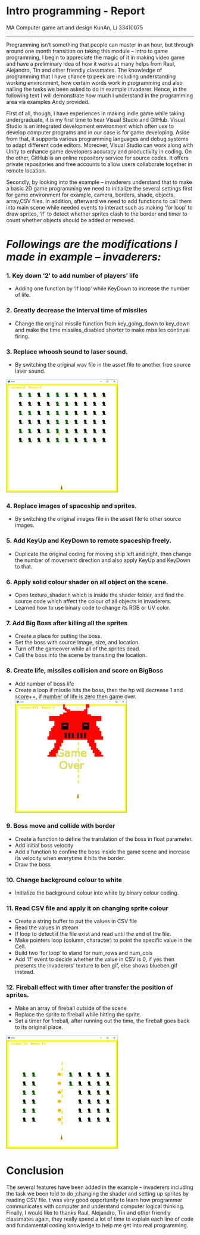 Intro programming - Report
=======================
MA Computer game art and design
KunAn, Li
33410075

----------
Programming isn’t something that people can master in an hour, but through around one month transition on taking this module – Intro to game programming, I begin to appreciate the magic of it in making video game and have a preliminary idea of how it works at many helps from Raul, Alejandro, Tin and other friendly classmates.  The knowledge of programming that I have chance to peek are including understanding working environment, how certain words work in programming and also nailing the tasks we been asked to do in example invaderer. Hence, in the following text I will demonstrate how much I understand in the programming area via examples Andy provided.




First of all, though, I have experiences in making indie game while taking undergraduate, it is my first time to hear Visual Studio and GitHub. Visual Studio is an integrated development environment which often use to develop computer programs and in our case is for game developing. Aside from that, it supports various programming languages and debug systems to adapt different code editors. Moreover, Visual Studio can work along with Unity to enhance game developers accuracy and productivity in coding. On the other, GitHub is an online repository service for source codes. It offers private repositories and free accounts to allow users collaborate together in remote location. 




Secondly, by looking into the example – invaderers understand that to make a basic 2D game programming we need to initialize the several settings first for game environment for example, camera, borders, shade, objects, array,CSV files. In addition, afterward we need to add functions to call them into main scene while needed events to interact such as making ‘for loop’ to draw sprites, ‘if’ to detect whether sprites clash to the border and timer to count whether objects should be added or removed.




*Followings are the modifications I made in example – invaderers:*
==

### 1.	Key down ‘2’ to add number of players’ life
- Adding one function by ‘if loop’ while KeyDown to increase the number of life. 


### 2.	Greatly decrease the interval time of missiles
-	Change the original missile function from key_going_down to key_down and make the time missiles_disabled shorter to make missiles continual firing.

### 3.	Replace whoosh sound to laser sound.
-	By switching the original wav file in the asset file to another free source laser sound.

![A001](https://raw.githubusercontent.com/kunanli/octet/master/octet/assets/exam03.jpg)

### 4.	Replace images of spaceship and sprites.
-	By switching the original images file in the asset file to other source images.
### 5.	Add KeyUp and KeyDown to remote spaceship freely.
-	Duplicate the original coding for moving ship left and right, then change the number of movement direction and also apply KeyUp and KeyDown to that.

### 6.	Apply solid colour shader on all object on the scene.
-	Open texture_shader.h which is inside the shader folder, and find the source code which affect the colour of all objects in invaderers.
-	Learned how to use binary code to change its RGB or UV color.
   
### 7.	Add Big Boss after killing all the sprites
-	Create a place for putting the boss.
-	Set the boss with source image, size, and location.
-	Turn off the gameover while all of the sprites dead.
-	Call the boss into the scene by transiting the location.


### 8.	Create life, missiles collision and score on BigBoss
-	Add number of boss life
-	Create a loop if missile hits the boss, then the hp will decrease 1 and score++, if number of life is zero then game over. 
![A001](https://raw.githubusercontent.com/kunanli/octet/master/octet/assets/exam02.jpg)

### 9.	Boss move and collide with border
-	Create a function to define the translation of the boss in float parameter. 
-	Add initial boss velocity
-	Add a function to confine the boss inside the game scene and increase its velocity when everytime it hits the border.
-	Draw the boss 

### 10.	Change background colour to white
-	Initialize the background colour into white by binary colour coding.

### 11.	Read CSV file and apply it on changing sprite colour
-	Create a string buffer to put the values in CSV file
-	Read the values in stream
-	If loop to detect if the file exist and read until the end of the file.
-	Make pointers loop (column, character) to point the specific value in the Cell.
-	Build two ‘for loop’ to stand for num_rows and num_cols
-	Add ‘If’ event to decide whether the value in CSV is 0, if yes then presents the invaderers’ texture to ben.gif, else shows blueben.gif instead.

### 12.	Fireball effect with timer after transfer the position of sprites.
-	Make an array of fireball outside of the scene
-	Replace the sprite to fireball while hitting the sprite.
-	Set a timer for fireball, after running out the time, the fireball goes back to its original place.

![A002](https://raw.githubusercontent.com/kunanli/octet/master/octet/assets/exam01.jpg)


Conclusion
====
The several features have been added in the example – invaderers including the task we been told to do ;changing the shader and setting up sprites by reading CSV file.  t was very good opportunity to learn how programmer communicates with computer and understand computer logical thinking.  Finally, I would like to thanks Raul, Alejandro, Tin and other friendly classmates again, they really spend a lot of time to explain each line of code and fundamental coding knowledge to help me get into real programming.